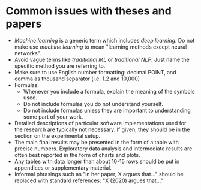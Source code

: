 # Common issues with theses and papers

- *Machine learning* is a generic term which includes *deep learning*. Do not make use *machine learning* to mean "learning methods except neural networks". 
- Avoid vague terms like *traditional ML* or *traditional NLP*. Just name the specific method you are referring to.
- Make sure to use English number formatting: decimal POINT, and comma as thousand separator (i.e. 1.2 and 10,000)
- Formulas:
  * Whenever you include a formula, explain the meaning of the symbols used. 
  * Do not include formulas you do not understand yourself. 
  * Do not include formulas unless they are important to understanding some part of your work.
- Detailed descriptions of particular software implementations used
  for the research are typically not necessary. If given, they should
  be in the section on the experimental setup.  
- The  main final results may be presented in the form of a table with
  precise numbers. Exploratory data analysis and intermediate results
  are often best reported in the form of charts and plots. 
- Any tables with data longer than about 10-15 rows should be put in
  appendices or supplementary material. 
- Informal phrasings such as "in her paper, X argues that..." should be replaced
  with standard references: "X (2020) argues that..."
